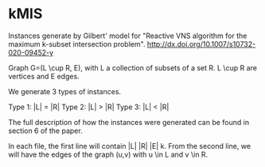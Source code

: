 # kMIS
Instances generate by Gilbert' model for "Reactive VNS algorithm for the maximum k-subset intersection problem".
http://dx.doi.org/10.1007/s10732-020-09452-y

Graph G=(L \cup R, E), with L a collection of subsets of a set R. L \cup R are vertices and E edges.

We generate 3 types of instances.

Type 1: |L| = |R|
Type 2: |L| > |R|
Type 3: |L| < |R|

The full description of how the instances were generated can be found in section 6 of the paper.

In each file, the first line will contain |L| |R| |E| k.
From the second line, we will have the edges of the graph (u,v) with u \in L and v \in R.

